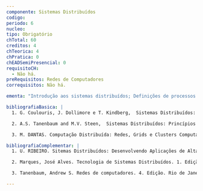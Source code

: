 ```yaml
---
componente: Sistemas Distribuídos
codigo:  
periodo: 6
nucleo:
tipo: Obrigatório
chTotal: 60 
creditos: 4
chTeorica: 4 
chPratica: 0 
chEADSemiPresencial: 0
requisitoCH:
  - Não há.
preRequisitos: Redes de Computadores
correquisitos: Não há.

ementa: "Introdução aos sistemas distribuídos; Definições de processos e threads; Comunicação em sistemas distribuídos; Sincronização em sistemas distribuídos; Conceitos de middleware;Redes P2P: conceitos básicos, arquiteturas, aplicações;Introdução a grades computacionais;Tecnologias de middleware tradicionais."

bibliografiaBasica: |
  1. G. Coulouris, J. Dollimore e T. Kindberg,  Sistemas Distribuídos: Conceitos e Projetos . 4. Edição. Bookman Companhia, 2007.

  2. A.S. Tanenbaum and M.V. Steen,  Sistemas Distribuídos: Princípios e Paradigmas . 2. Edição. Prentice Hall Brasil, 2007.

  3. M. DANTAS. Computação Distribuída: Redes, Grids e Clusters Computacionais. Rio de janeiro: Axcel Books, 2005.

bibliografiaComplementar: |
  1. U. RIBEIRO. Sitemas Distribuídos: Desenvolvendo Aplicações de Alta Perfarmance no Linux. Rio de Janeiro: Axcel Books, 2005.

  2. Marques, José Alves. Tecnologia de Sistemas Distribuídos. 1. Edição. FCA, 1998.

  3. Tanenbaum, Andrew S. Redes de computadores. 4. Edição. Rio de Janeiro: Editora Campus, 2002.

---
```

